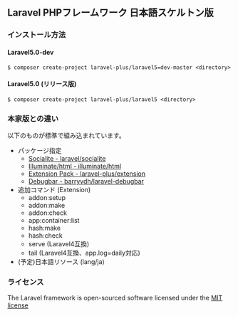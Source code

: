 ## Laravel PHPフレームワーク 日本語スケルトン版

### インストール方法

#### Laravel5.0-dev
```Console
$ composer create-project laravel-plus/laravel5=dev-master <directory>
```

#### Laravel5.0 (リリース版)
```Console
$ composer create-project laravel-plus/laravel5 <directory>
```

### 本家版との違い

以下のものが標準で組み込まれています。
- パッケージ指定
	- [Socialite - laravel/socialite](http://github.com/laravel/socialite)
	- [Illuminate/html - illuminate/html](http://github.com/illuminate/html)
	- [Extension Pack - laravel-plus/extension](http://github.com/jumilla/laravel-extension)
	- [Debugbar - barryvdh/laravel-debugbar](http://github.com/barryvdh/laravel-debugbar)
- 追加コマンド (Extension)
	- addon:setup
	- addon:make
	- addon:check
	- app:container:list
	- hash:make
	- hash:check
	- serve (Laravel4互換)
	- tail (Laravel4互換、app.log=daily対応)
- (予定)日本語リソース (lang/ja)

### ライセンス

The Laravel framework is open-sourced software licensed under the [MIT license](http://opensource.org/licenses/MIT)
